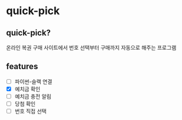 # quick-pick

## quick-pick?
온라인 복권 구매 사이트에서 번호 선택부터 구매까지 자동으로 해주는 프로그램

## features
- [ ] 파이썬-슬랙 연결
- [x] 예치금 확인
- [ ] 예치금 충전 알림
- [ ] 당첨 확인
- [ ] 번호 직접 선택